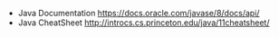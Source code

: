 * Java Documentation
  https://docs.oracle.com/javase/8/docs/api/
* Java CheatSheet
  http://introcs.cs.princeton.edu/java/11cheatsheet/
